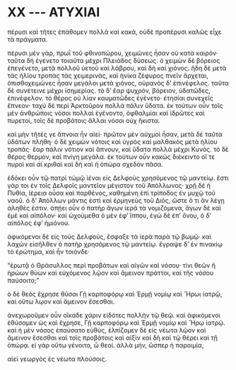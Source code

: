 
# XX --- ΑΤΥΧΙΑΙ

πέρυσι καὶ τῆτες ἐπάθομεν πολλὰ καὶ κακά, οὐδὲ προπέρυσι καλῶς εἶχε τὰ πράγματα.

πέρυσι μὲν γάρ, πρωῒ τοῦ φθινοπώρου, χειμῶνες ἦσαν οὐ κατὰ καιρόν· ταῦτα δὴ ἐγένετο τοιαῦτα μέχρι Πλειάδος δύσεως. ὁ χειμὼν δὲ βόρειος ἐπεγένετο, μετὰ πολλοῦ ὑετοῦ καὶ λάβρου, καὶ δὴ καὶ χιόνος. ἤδη δὲ μετὰ τὰς ἡλίου τροπὰς τὰς χειμερινάς, καὶ ἡνίκα ζέφυρος πνεῖν ἄρχεται, ὀπισθοχειμῶνες ἦσαν μεγάλοι μετὰ χιόνος, οὐρανὸς δ’ ἐπινέφελος. ταῦτα δὲ συνέτεινε μέχρι ἰσημερίας. τὸ δ’ ἔαρ ψυχρόν, βόρειον, ὑδατῶδες, ἐπινέφελον. τὸ θέρος οὐ λίαν  καυματῶδες ἐγένετο· ἐτησίαι συνεχεῖς ἔπνεον· ταχὺ δὲ περὶ Ἀρκτοῦρον πολλὰ πάλιν ὕδατα. ἐκ τούτων οὖν τοῖς μὲν ἀνθρώποις νόσοι πολλαὶ ἐγένοντο, ὀφθαλμίαι καὶ ἱδρῶτες καὶ πυρετοί, τοῖς δὲ προβάτοις ἄλλαι νόσοι οὐχ ἥκιστα.

καὶ μὴν τῆτές γε ἄπνοια ἦν αἰεί· πρῶτον μὲν αὐχμοὶ ἦσαν, μετὰ δὲ ταῦτα ὑδάτων πλήθη· ὁ δὲ χειμὼν νότοις καὶ ὑγρὸς καὶ μαλθακὸς μετὰ ἡλίου τροπάς· ἔαρ πάλιν νότιον καὶ ἄπνουν, καὶ ὕδατα πολλὰ μέχρι Κυνός. τὸ δὲ θέρος θερμόν, καὶ πνίγη μεγάλα. ἐκ τούτων οὖν κακῶς διέκειντο οἵ τε πυροὶ καὶ αἱ κριθαὶ καὶ δὴ καὶ ἡ ὀπώρα σχεδὸν πᾶσα.

ἐδόκει οὖν τῷ πατρὶ τὠμῷ ἰέναι εἰς Δελφοὺς χρησόμενος τῷ μαντείῳ. ἔστι γάρ τοι ἐν τοῖς Δελφοῖς μαντεῖον μέγιστον τοῦ Ἀπόλλωνος· χρῇ δὲ ἡ Πυθία, ἱέρεια οὖσα καὶ παρθένος, καθημένη ἐπὶ τρίποδος ἐν μυχῷ τοῦ ναοῦ. ὁ δ’ Ἀπόλλων μάντις ἐστὶ καὶ ἑρμηνεὺς τοῦ Διός, ὥστε ὅ τι ἂν λέγῃ ἀληθές ἐστιν. ἀπῄει οὖν ὁ πατὴρ ἄγων ἱερὰ τὰ νομιζόμενα, ἄγων δὲ καὶ ἐμὲ καὶ αἰπόλον· καὶ ὠχούμεθα ὁ μὲν ἐφ’ ἵππου, ἐγὼ δὲ ἐπ’ ὄνου, ὁ δ’ αἰπόλος ἐφ’ ἡμιόνου.

ἀφικόμενοι δὲ εἰς τοὺς Δελφούς, ἔσφαξε τὰ ἱερὰ παρὰ τῷ βωμῷ· καὶ λαχὼν εἰσῆλθεν ὁ πατὴρ χρησόμενος τῷ μαντείῳ. ἔγραψε δ’ ἐν πινακίῳ τὸ ἐρώτημα, καὶ ἦν τοιόνδε·

“ἐρωτᾷ ὁ Θράσυλλος περὶ προβάτων καὶ αἰγῶν καὶ νόσου· τίνι θεῶν ἢ ἡρώων θύων καὶ εὐχόμενος λῷον καὶ ἄμεινον πράττοι, καὶ τῆς νόσου παύσοιτο;”

ὁ δὲ θεὸς ἔχρησε θῦσαι Γῇ καρποφόρῳ καὶ Ἑρμῇ νομίῳ καὶ Ἥρωι ἰατρῷ, καὶ οὕτω λῳον καὶ ἄμεινον ἔσεσθαι.

ἀνεχωροῦμεν οὖν οἴκαδε χάριν εἰδότες πολλὴν τῷ  θεῷ. καὶ ἀφικόμενοι ἐθύσαμεν ὡς καὶ ἔχρησε, Γῇ καρποφόρῳ καὶ Ἑρμῇ νομίῳ καὶ Ἥρῳ ἰατρῷ. καὶ ἡ μὲν νόσος ἐπαύσατο εὐθύς, ἐλπίζομεν δὲ εἰς νέωτα λῷον καὶ ἄμεινον ἔσεσθαι καὶ τοῖς προβάτοις καὶ αἰξὶν καὶ δὴ καὶ τῷ θέρει καὶ τῇ ὀπώρᾳ. εἰ γὰρ οὕτω γένοιτο, ὦ θεοί. ἀλλὰ μήν, ὥσπερ ἡ παροιμία,

αἰεὶ γεωργὸς ἐς νέωτα πλούσοις.

